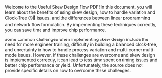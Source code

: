 Welcome to the Useful Skew Design Flow PDF! In this document, you will learn about the benefits of using skew design, how to handle variation and Clock-Tree 🕓🌳 issues, and the differences between linear programming and network flow formulation. By implementing these techniques correctly, you can save time and improve chip performance.

some common challenges when implementing skew design include the need for more engineer training, difficulty in building a balanced clock-tree, and uncertainty in how to handle process variation and multi-corner multi-mode issues. However, if these challenges are overcome and skew design is implemented correctly, it can lead to less time spent on timing issues and better chip performance or yield. Unfortunately, the source does not provide specific details on how to overcome these challenges.
